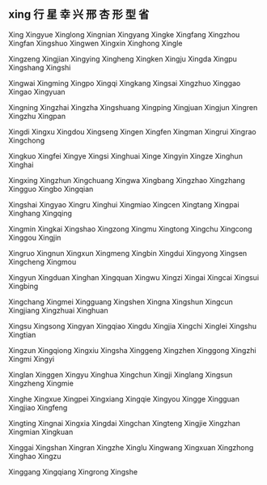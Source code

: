 xing  行 星 幸 兴 邢 杏 形 型 省
---

Xing Xingyue Xinglong Xingnian Xingyang Xingke Xingfang Xingzhou Xingfan Xingshuo Xingwen Xingxin Xinghong Xingle

Xingzeng Xingjian Xingying Xingheng Xingken Xingju Xingda Xingpu Xingshang Xingshi

Xingwai Xingming Xingpo Xingqi Xingkang Xingsai Xingzhuo Xinggao Xingao Xingyuan

Xingning Xingzhai Xingzha Xingshuang Xingping Xingjuan Xingjun Xingren Xingzhu Xingpan

Xingdi Xingxu Xingdou Xingseng Xingen Xingfen Xingman Xingrui Xingrao Xingchong

Xingkuo Xingfei Xingye Xingsi Xinghuai Xinge Xingyin Xingze Xinghun Xinghai

Xingxing Xingzhun Xingchuang Xingwa Xingbang Xingzhao Xingzhang Xingguo Xingbo   Xingqian

Xingshai Xingyao Xingru Xinghui Xingmiao Xingcen Xingtang Xingpai Xinghang Xingqing

Xingmin Xingkai Xingshao Xingzong Xingmu Xingtong Xingchu Xingcong Xinggou Xingjin

Xingruo Xingnun Xingxun Xingmeng Xingbin Xingdui Xingyong Xingsen Xingcheng Xingmou

Xingyun Xingduan Xinghan Xingquan Xingwu Xingzi Xingai Xingcai Xingsui Xingbing

Xingchang Xingmei Xingguang Xingshen Xingna Xingshun Xingcun Xingjiang Xingzhuai Xinghuan

Xingsu Xingsong Xingyan Xingqiao Xingdu Xingjia Xingchi Xinglei Xingshu Xingtian

Xingzun Xingqiong Xingxiu Xingsha Xinggeng Xingzhen Xinggong Xingzhi Xingmi Xingyi

Xinglan Xinggen Xingyu Xinghua Xingchun Xingji Xinglang Xingsun Xingzheng Xingmie

Xinghe Xingxue Xingpei Xingxiang Xingqie Xingyou Xingge Xingguan Xingjiao Xingfeng

Xingting Xingnai Xingxia Xingdai Xingchan Xingteng Xingjie Xingzhan Xingmian Xingkuan

Xinggai Xingshan Xingran Xingzhe Xinglu Xingwang Xingxuan Xingzhong Xinghao Xingzu

Xinggang Xingqiang Xingrong Xingshe 
